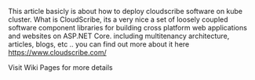 This article basicly is about how to deploy cloudscribe software on kube cluster.
What is CloudScribe, its a very nice a set of loosely coupled software component libraries for building cross platform web applications and websites on ASP.NET Core. including multitenancy architecture, articles, blogs, etc .. you can find out more about it here https://www.cloudscribe.com/

Visit Wiki Pages for more details

